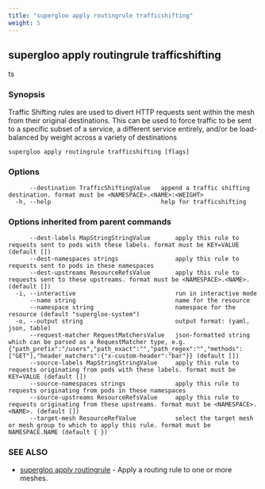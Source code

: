 ```yaml
---
title: "supergloo apply routingrule trafficshifting"
weight: 5
---
```

## supergloo apply routingrule trafficshifting

ts

### Synopsis

Traffic Shifting rules are used to divert HTTP requests sent within the mesh from their original destinations. 
This can be used to force traffic to be sent to a specific subset of a service, a different service entirely, and/or 
be load-balanced by weight across a variety of destinations

```
supergloo apply routingrule trafficshifting [flags]
```

### Options

```
      --destination TrafficShiftingValue   append a traffic shifting destination. format must be <NAMESPACE>.<NAME>:<WEIGHT>
  -h, --help                               help for trafficshifting
```

### Options inherited from parent commands

```
      --dest-labels MapStringStringValue       apply this rule to requests sent to pods with these labels. format must be KEY=VALUE (default [])
      --dest-namespaces strings                apply this rule to requests sent to pods in these namespaces
      --dest-upstreams ResourceRefsValue       apply this rule to requests sent to these upstreams. format must be <NAMESPACE>.<NAME>. (default [])
  -i, --interactive                            run in interactive mode
      --name string                            name for the resource
      --namespace string                       namespace for the resource (default "supergloo-system")
  -o, --output string                          output format: (yaml, json, table)
      --request-matcher RequestMatchersValue   json-formatted string which can be parsed as a RequestMatcher type, e.g. {"path_prefix":"/users","path_exact":"","path_regex":"","methods":["GET"],"header_matchers":{"x-custom-header":"bar"}} (default [])
      --source-labels MapStringStringValue     apply this rule to requests originating from pods with these labels. format must be KEY=VALUE (default [])
      --source-namespaces strings              apply this rule to requests originating from pods in these namespaces
      --source-upstreams ResourceRefsValue     apply this rule to requests originating from these upstreams. format must be <NAMESPACE>.<NAME>. (default [])
      --target-mesh ResourceRefValue           select the target mesh or mesh group to which to apply this rule. format must be NAMESPACE.NAME (default { })
```

### SEE ALSO

* [supergloo apply routingrule](../supergloo_apply_routingrule)	 - Apply a routing rule to one or more meshes.

